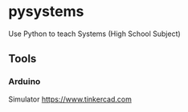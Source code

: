 # pysystems
Use Python to teach Systems (High School Subject)

## Tools

### Arduino
Simulator https://www.tinkercad.com
